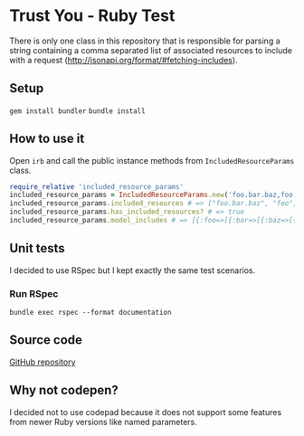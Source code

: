 # Trust You - Ruby Test

There is only one class in this repository that is responsible for parsing a string containing a comma separated list of associated resources to include with a request (http://jsonapi.org/format/#fetching-includes).

## Setup
`gem install bundler`
`bundle install`

## How to use it
Open `irb` and call the public instance methods from `IncludedResourceParams` class.
```ruby
require_relative 'included_resource_params'
included_resource_params = IncludedResourceParams.new('foo.bar.baz,foo,foo.bat,bar,foo.bar.baz.tar,rat.*,foo.bar.baz.tar.foo,tar')
included_resource_params.included_resources # => ["foo.bar.baz", "foo", "foo.bat", "bar", "foo.bar.baz.tar", "foo.bar.baz.tar.foo", "tar"]
included_resource_params.has_included_resources? # => true
included_resource_params.model_includes # => [{:foo=>[{:bar=>[{:baz=>[{:tar=>[:foo]}]}]}, :bat]}, :bar, :tar]
```

## Unit tests
I decided to use RSpec but I kept exactly the same test scenarios.
### Run RSpec
`bundle exec rspec --format documentation`

## Source code
[GitHub repository](https://github.com/lucasmoreno/trust_you_test)

## Why not codepen?
I decided not to use codepad because it does not support some features from newer Ruby versions like named parameters.
